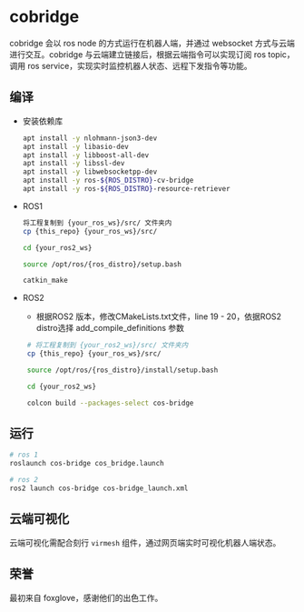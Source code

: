 # cobridge

cobridge 会以 ros node 的方式运行在机器人端，并通过 websocket 方式与云端进行交互。cobridge 与云端建立链接后，根据云端指令可以实现订阅 ros topic，调用 ros service，实现实时监控机器人状态、远程下发指令等功能。


## 编译

* 安装依赖库
    ``` bash
  apt install -y nlohmann-json3-dev
  apt install -y libasio-dev 
  apt install -y libboost-all-dev
  apt install -y libssl-dev 
  apt install -y libwebsocketpp-dev
  apt install -y ros-${ROS_DISTRO}-cv-bridge
  apt install -y ros-${ROS_DISTRO}-resource-retriever
    ```

* ROS1
  ``` bash 
  将工程复制到 {your_ros_ws}/src/ 文件夹内
  cp {this_repo} {your_ros_ws}/src/
  
  cd {your_ros2_ws} 
  
  source /opt/ros/{ros_distro}/setup.bash 
  
  catkin_make
  ```


* ROS2
  *  根据ROS2 版本，修改CMakeLists.txt文件，line 19 - 20，依据ROS2 distro选择 add_compile_definitions 参数
  ``` bash 
   # 将工程复制到 {your_ros2_ws}/src/ 文件夹内
   cp {this_repo} {your_ros_ws}/src/ 
  
   source /opt/ros/{ros_distro}/install/setup.bash
  
   cd {your_ros2_ws} 
  
   colcon build --packages-select cos-bridge
  ```

## 运行
  ``` bash
  # ros 1
  roslaunch cos-bridge cos_bridge.launch
  
  # ros 2
  ros2 launch cos-bridge cos-bridge_launch.xml 
  ```

## 云端可视化
云端可视化需配合刻行 `virmesh` 组件，通过网页端实时可视化机器人端状态。

## 荣誉
最初来自 foxglove，感谢他们的出色工作。
